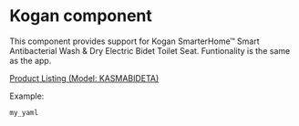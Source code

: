 # Kogan  component

This component provides support for Kogan SmarterHome™ Smart Antibacterial Wash & Dry Electric Bidet Toilet Seat.
Funtionality is the same as the app.

[Product Listing (Model: KASMABIDETA)](https://www.kogan.com/au/buy/kogan-smarterhome-smart-antibacterial-wash-dry-electric-bidet-toilet-seat/)

Example:

```
my_yaml

```
